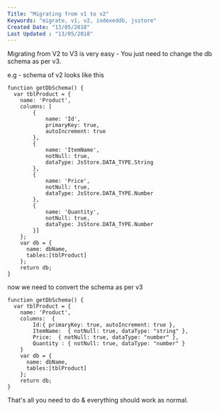 ```yaml
---
Title: "Migrating from v1 to v2"
Keywords: "migrate, v1, v2, indexeddb, jsstore"
Created Date: "13/05/2018"
Last Updated : "13/05/2018"
---
```


Migrating from V2 to V3 is very easy - You just need to change the db schema as per v3.

e.g - schema of v2 looks like this

```
function getDbSchema() {
  var tblProduct = {
    name: 'Product',
    columns: [
        {
            name: 'Id',
            primaryKey: true,
            autoIncrement: true
        }, 
        {
            name: 'ItemName',
            notNull: true,
            dataType: JsStore.DATA_TYPE.String
        }, 
        {
            name: 'Price',
            notNull: true,
            dataType: JsStore.DATA_TYPE.Number
        }, 
        {
            name: 'Quantity',
            notNull: true,
            dataType: JsStore.DATA_TYPE.Number
        }]   
    };
    var db = {
      name: dbName,
      tables:[tblProduct]
    };
    return db;
}
```

now we need to convert the schema as per v3

```
function getDbSchema() {
  var tblProduct = {
    name: 'Product',
    columns:  {
        Id:{ primaryKey: true, autoIncrement: true },
        ItemName:  { notNull: true, dataType: "string" },
        Price:  { notNull: true, dataType: "number" },
        Quantity : { notNull: true, dataType: "number" }
    }
    var db = {
      name: dbName,
      tables:[tblProduct]
    };
    return db;
}
```

That's all you need to do & everything should work as normal.